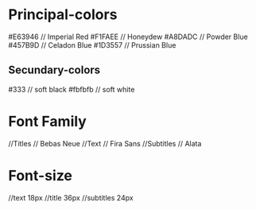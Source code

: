 # Principal-colors

#E63946 // Imperial Red
#F1FAEE // Honeydew
#A8DADC // Powder Blue
#457B9D // Celadon Blue
#1D3557 // Prussian Blue

## Secundary-colors

#333 // soft black
#fbfbfb // soft white

# Font Family
//Titles
  //  Bebas Neue
//Text 
  //  Fira Sans
//Subtitles
  //  Alata

# Font-size
//text 18px
//title 36px
//subtitles 24px
